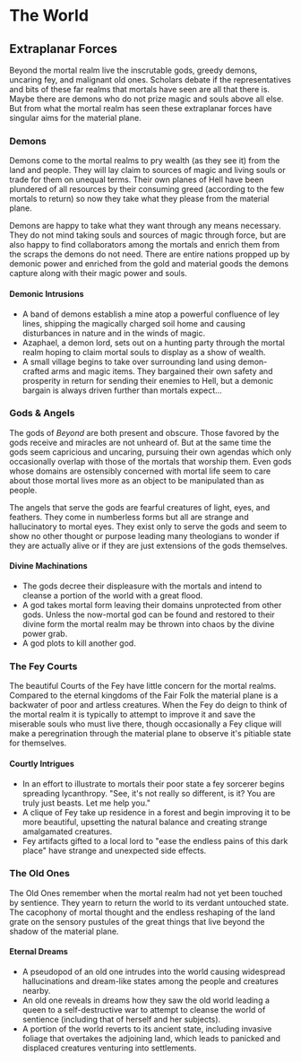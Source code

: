 # The World

## Extraplanar Forces

Beyond the mortal realm live the inscrutable gods, greedy demons, uncaring fey,
and malignant old ones. Scholars debate if the representatives and bits of
these far realms that mortals have seen are all that there is. Maybe there are
demons who do not prize magic and souls above all else. But from what the
mortal realm has seen these extraplanar forces have singular aims for the
material plane.

### Demons

Demons come to the mortal realms to pry wealth (as they see it) from the land
and people. They will lay claim to sources of magic and living souls or trade
for them on unequal terms. Their own planes of Hell have been plundered of all
resources by their consuming greed (according to the few mortals to return) so
now they take what they please from the material plane.

Demons are happy to take what they want through any means necessary. They do
not mind taking souls and sources of magic through force, but are also happy to
find collaborators among the mortals and enrich them from the scraps the demons
do not need. There are entire nations propped up by demonic power and enriched
from the gold and material goods the demons capture along with their magic
power and souls.

#### Demonic Intrusions

* A band of demons establish a mine atop a powerful confluence of ley lines,
  shipping the magically charged soil home and causing disturbances in nature
  and in the winds of magic.
* Azaphael, a demon lord, sets out on a hunting party through the mortal realm
  hoping to claim mortal souls to display as a show of wealth.
* A small village begins to take over surrounding land using demon-crafted arms
  and magic items. They bargained their own safety and prosperity in return for
  sending their enemies to Hell, but a demonic bargain is always driven further
  than mortals expect…

### Gods & Angels

The gods of _Beyond_ are both present and obscure. Those favored by the gods
receive and miracles are not unheard of. But at the same time the gods seem
capricious and uncaring, pursuing their own agendas which only occasionally
overlap with those of the mortals that worship them. Even gods whose domains
are ostensibly concerned with mortal life seem to care about those mortal lives
more as an object to be manipulated than as people.

The angels that serve the gods are fearful creatures of light, eyes, and
feathers. They come in numberless forms but all are strange and hallucinatory
to mortal eyes. They exist only to serve the gods and seem to show no other
thought or purpose leading many theologians to wonder if they are actually
alive or if they are just extensions of the gods themselves.

#### Divine Machinations

* The gods decree their displeasure with the mortals and intend to cleanse a
  portion of the world with a great flood.
* A god takes mortal form leaving their domains unprotected from other gods.
  Unless the now-mortal god can be found and restored to their divine form the
  mortal realm may be thrown into chaos by the divine power grab.
* A god plots to kill another god.

### The Fey Courts

The beautiful Courts of the Fey have little concern for the mortal realms.
Compared to the eternal kingdoms of the Fair Folk the material plane is a
backwater of poor and artless creatures. When the Fey do deign to think of the
mortal realm it is typically to attempt to improve it and save the miserable
souls who must live there, though occasionally a Fey clique will make a
peregrination through the material plane to observe it's pitiable state for
themselves.

#### Courtly Intrigues

* In an effort to illustrate to mortals their poor state a fey sorcerer begins
  spreading lycanthropy. "See, it's not really so different, is it? You are
  truly just beasts. Let me help you."
* A clique of Fey take up residence in a forest and begin improving it to be
  more beautiful, upsetting the natural balance and creating strange
  amalgamated creatures.
* Fey artifacts gifted to a local lord to "ease the endless pains of this dark
  place" have strange and unexpected side effects.

### The Old Ones

The Old Ones remember when the mortal realm had not yet been touched by
sentience. They yearn to return the world to its verdant untouched state. The
cacophony of mortal thought and the endless reshaping of the land grate on the
sensory pustules of the great things that live beyond the shadow of the
material plane.

#### Eternal Dreams

* A pseudopod of an old one intrudes into the world causing widespread
  hallucinations and dream-like states among the people and creatures nearby.
* An old one reveals in dreams how they saw the old world leading a queen to a
  self-destructive war to attempt to cleanse the world of sentience (including
  that of herself and her subjects).
* A portion of the world reverts to its ancient state, including invasive
  foliage that overtakes the adjoining land, which leads to panicked and
  displaced creatures venturing into settlements.
